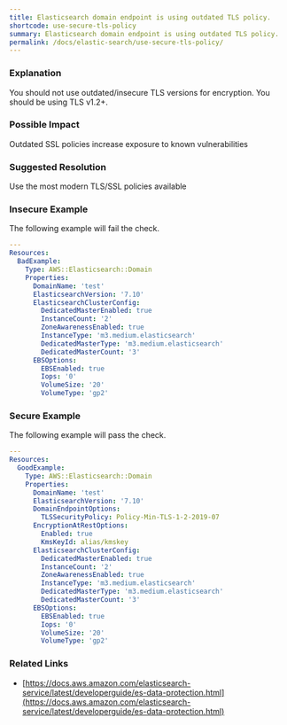 ```yaml
---
title: Elasticsearch domain endpoint is using outdated TLS policy.
shortcode: use-secure-tls-policy
summary: Elasticsearch domain endpoint is using outdated TLS policy. 
permalink: /docs/elastic-search/use-secure-tls-policy/
---
```


### Explanation

You should not use outdated/insecure TLS versions for encryption. You should be using TLS v1.2+.

### Possible Impact
Outdated SSL policies increase exposure to known vulnerabilities

### Suggested Resolution
Use the most modern TLS/SSL policies available


### Insecure Example

The following example will fail the  check.

```yaml
---
Resources:
  BadExample:
    Type: AWS::Elasticsearch::Domain
    Properties:
      DomainName: 'test'
      ElasticsearchVersion: '7.10'
      ElasticsearchClusterConfig:
        DedicatedMasterEnabled: true
        InstanceCount: '2'
        ZoneAwarenessEnabled: true
        InstanceType: 'm3.medium.elasticsearch'
        DedicatedMasterType: 'm3.medium.elasticsearch'
        DedicatedMasterCount: '3'
      EBSOptions:
        EBSEnabled: true
        Iops: '0'
        VolumeSize: '20'
        VolumeType: 'gp2'

```



### Secure Example

The following example will pass the  check.

```yaml
---
Resources:
  GoodExample:
    Type: AWS::Elasticsearch::Domain
    Properties:
      DomainName: 'test'
      ElasticsearchVersion: '7.10'
      DomainEndpointOptions:
        TLSSecurityPolicy: Policy-Min-TLS-1-2-2019-07
      EncryptionAtRestOptions:
        Enabled: true
        KmsKeyId: alias/kmskey
      ElasticsearchClusterConfig:
        DedicatedMasterEnabled: true
        InstanceCount: '2'
        ZoneAwarenessEnabled: true
        InstanceType: 'm3.medium.elasticsearch'
        DedicatedMasterType: 'm3.medium.elasticsearch'
        DedicatedMasterCount: '3'
      EBSOptions:
        EBSEnabled: true
        Iops: '0'
        VolumeSize: '20'
        VolumeType: 'gp2'

```




### Related Links


- [https://docs.aws.amazon.com/elasticsearch-service/latest/developerguide/es-data-protection.html](https://docs.aws.amazon.com/elasticsearch-service/latest/developerguide/es-data-protection.html)


